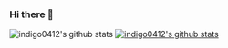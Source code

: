 ### Hi there 👋

<!--
**indigo0412/indigo0412** is a ✨ _special_ ✨ repository because its `README.md` (this file) appears on your GitHub profile.

Here are some ideas to get you started:

- 🔭 I’m currently working on ...
- 🌱 I’m currently learning ...
- 👯 I’m looking to collaborate on ...
- 🤔 I’m looking for help with ...
- 💬 Ask me about ...
- 📫 How to reach me: ...
- 😄 Pronouns: ...
- ⚡ Fun fact: ...
-->


![indigo0412's github stats](https://github-readme-stats.vercel.app/api?username=indigo0412&show_icons=true)
[![indigo0412's github stats](https://github-readme-stats.vercel.app/api/top-langs/?username=indigo0412&show_icons=true&hide_border=true&title_color=004386&icon_color=004386&layout=compact)](https://github.com/indigo0412)
